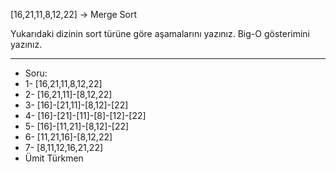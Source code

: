 [16,21,11,8,12,22] -> Merge Sort

Yukarıdaki dizinin sort türüne göre aşamalarını yazınız.
Big-O gösterimini yazınız.

-----
* Soru:
* 1- [16,21,11,8,12,22]
* 2- [16,21,11]-[8,12,22]
* 3- [16]-[21,11]-[8,12]-[22]
* 4- [16]-[21]-[11]-[8]-[12]-[22]
* 5- [16]-[11,21]-[8,12]-[22]
* 6- [11,21,16]-[8,12,22]
* 7- [8,11,12,16,21,22]
* Ümit Türkmen